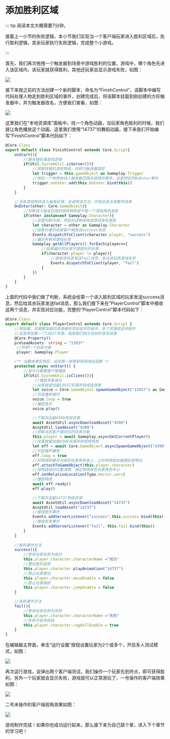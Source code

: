 # 添加胜利区域

::: tip 阅读本文大概需要7分钟。

接着上一小节的失败逻辑，本小节我们实现当一个客户端玩家进入胜利区域后，执行胜利逻辑，其余玩家执行失败逻辑，完成整个小游戏。

:::

首先，我们再次拖拽一个触发器到场景中游戏胜利的位置，游戏中，哪个角色先进入该区域内，该玩家就获得胜利，其他还玩家会显示游戏失败，如图：

![](https://cdn.233xyx.com/1681134305571_631.PNG)

接下来按之前的方法创建一个新的脚本，命名为“FinishControl”，该脚本中编写代码处理人物走到胜利区域的事件，创建完成后，将该脚本挂载到刚创建的方形触发器中，并为触发器改名，方便我们查看，如图：

![](https://cdn.233xyx.com/1681134305471_987.PNG)

这里我们在“本地资源库”面板中，找一个角色动画，当玩家角色胜利的时候，我们就让角色播放这个动画，这里我们使用“14737”的舞蹈动画，接下来我们开始编写“FinishControl”脚本代码如下：

```ts
@Core.Class
export default class FinishControl extends Core.Script{
    onStart(){
        //服务端处理游戏逻辑
        if(Util.SystemUtil.isServer()){
            //获取挂载的游戏物体，并转为触发器类型
            let trigger = this.gameObject as Gameplay.Trigger
            //绑定一个有物体进入触发器范围会调用的事件，这里绑定的OnEnter事件
            trigger.onEnter.add(this.OnEnter.bind(this))
        }
    }

    //当有游戏物体进入触发区域，会调用该方法，并把自身当参数传进来
    OnEnter(other: Core.GameObject){
        //判断进入触发区域的游戏物体是不是一个游戏角色类型
        if(other instanceof Gameplay.Character){
            //这里判断为真，然后将该物体转成游戏角色类型
            let character = other as Gameplay.Character
            //给胜利者的玩家客户端发送success消息
            Events.dispatchToClient(character.player, "success")
            //遍历所有的游戏玩家
            Gameplay.getAllPlayers().forEach(player=>{
                //如果遍历的玩家不是胜利的玩家
                if(character.player != player){
                    //就给该玩家发送fail消息，告诉该玩家游戏失败
                    Events.dispatchToClient(player, "fail")
                }
            })
        }
    }
}
```

上面的代码中我们做了判断，系统会给第一个进入胜利区域的玩家发送success消息，然后给其余玩家发送fail消息，那么我们接下来在“PlayerControl”脚本中接收这两个消息，并实现对应功能，完整的“PlayerControl”脚本代码如下：

```ts
@Core.Class
export default class PlayerControl extends Core.Script {
    //预加载，将需要加载的资源编号写到该字符串中，多个资源用逗号隔开
    //这里预加载一个13937资源，就是咱们刚才找到的音效资源
    @Core.Property()
    preloadAssets: string = "13937"
     //声明一个玩家对象
     player: Gameplay.Player

    /** 当脚本被实例后，会在第一帧更新前调用此函数 */
    protected async onStart() {
        //音乐只需要客户端播放
        if(Util.SystemUtil.isClient()){
             //播放背景音乐
            //这里就是加载13937资源并转成音效类
            let voice = Core.GameObject.spawnGameObject("13937") as Gameplay.Sound
            //开启播放循环
            voice.loop = true
            //播放音乐
            voice.play()

            //下载并加载4399特效资源
            await AssetUtil.asyncDownloadAsset("4399")
            AssetUtil.loadAsset("4399")
            //获取当前客户端对应的玩家对象
            this.player = await Gameplay.asyncGetCurrentPlayer()
            //这里就是加载4399资源并转成特效类
            let eff = await Core.GameObject.asyncSpawnGameObject("4399") as Gameplay.Particle
            //开启循环播放
            eff.loop = true
            //将特效附着在当前的玩家角色身上，之后特效就会跟随玩家移动
            eff.attachToGameObject(this.player.character)
            //将特效相对位置清零，保证特效放在玩家角色中心
            eff.setRelativeLocation(Type.Vector.zero)
            //播放特效
            await eff.ready()
            eff.play()

            //下载并加载14737特效资源
            await AssetUtil.asyncDownloadAsset("14737")
            AssetUtil.loadAsset("14737")
            //接收胜利事件
            Events.addServerListener("success",this.success.bind(this))
            //接收失败事件
            Events.addServerListener("fail", this.fail.bind(this))
        }
    }
    
    //胜利事件方法
    success(){
        //修改玩家名称为成功
        this.player.character.characterName ="成功"
        //摆出胜利姿势
        this.player.character.playAnimation("14737")
        //禁止玩家移动
        this.player.character.moveEnable = false
        //禁止玩家跳跃
        this.player.character.jumpEnable = false
    }

    //失败事件方法
    fail(){
        //修改玩家名称为失败
        this.player.character.characterName ="失败"
        //失败开启布娃娃
        this.player.character.ragdollEnable = true
    }
}
```

在编辑器主界面，单击“运行设置”按钮设置玩家为2个或多个，开启多人测试模式，如图：

![](https://cdn.233xyx.com/1681134305730_918.PNG)

再次运行游戏，会弹出两个客户端测试，我们操作一个玩家先到终点，即可获得胜利，另外一个玩家就会显示失败，游戏就可以正常游玩了，一号操作的客户端效果如图：

![](https://cdn.233xyx.com/1681134305622_396.PNG)

二号未操作的客户端视角效果如图：

![](https://cdn.233xyx.com/1681134305679_542.gif)

游戏制作完成！如果你也成功运行起来，那么接下来为自己鼓个掌，进入下个章节的学习吧！
